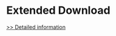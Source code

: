 # Extended Download
[>> Detailed information](https://secure.shareit.com/shareit/product.html?productid=300168164&affiliateid=200057808)